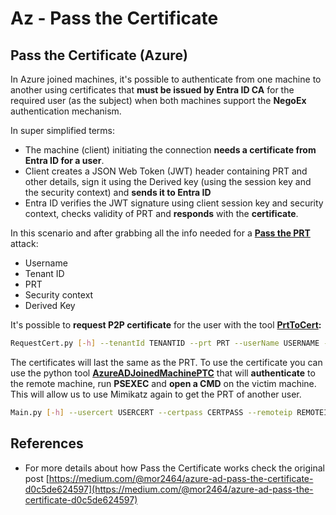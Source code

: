 # Az - Pass the Certificate

## Pass the Certificate (Azure)

In Azure joined machines, it's possible to authenticate from one machine to another using certificates that **must be issued by Entra ID CA** for the required user (as the subject) when both machines support the **NegoEx** authentication mechanism.

In super simplified terms:

- The machine (client) initiating the connection **needs a certificate from Entra ID for a user**.
- Client creates a JSON Web Token (JWT) header containing PRT and other details, sign it using the Derived key (using the session key and the security context) and **sends it to Entra ID**
- Entra ID verifies the JWT signature using client session key and security context, checks validity of PRT and **responds** with the **certificate**.

In this scenario and after grabbing all the info needed for a [**Pass the PRT**](az-primary-refresh-token-prt.md) attack:

- Username
- Tenant ID
- PRT
- Security context
- Derived Key

It's possible to **request P2P certificate** for the user with the tool [**PrtToCert**](https://github.com/morRubin/PrtToCert)**:**

```bash
RequestCert.py [-h] --tenantId TENANTID --prt PRT --userName USERNAME --hexCtx HEXCTX --hexDerivedKey HEXDERIVEDKEY [--passPhrase PASSPHRASE]
```

The certificates will last the same as the PRT. To use the certificate you can use the python tool [**AzureADJoinedMachinePTC**](https://github.com/morRubin/AzureADJoinedMachinePTC) that will **authenticate** to the remote machine, run **PSEXEC** and **open a CMD** on the victim machine. This will allow us to use Mimikatz again to get the PRT of another user.

```bash
Main.py [-h] --usercert USERCERT --certpass CERTPASS --remoteip REMOTEIP
```

## References

- For more details about how Pass the Certificate works check the original post [https://medium.com/@mor2464/azure-ad-pass-the-certificate-d0c5de624597](https://medium.com/@mor2464/azure-ad-pass-the-certificate-d0c5de624597)

